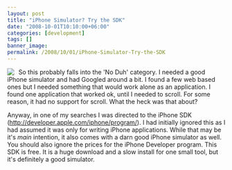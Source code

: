 ```yaml
---
layout: post
title: "iPhone Simulator? Try the SDK"
date: "2008-10-01T10:10:00+06:00"
categories: [development]
tags: []
banner_image: 
permalink: /2008/10/01/iPhone-Simulator-Try-the-SDK
---
```


<img src="https://static.raymondcamden.com/images/cfjedi//Picture 123.png" align="left" style="margin-right:10px"> So this probably falls into the 'No Duh' category. I needed a good iPhone simulator and had Googled around a bit. I found a few web based ones but I needed something that would work alone as an application. I found one application that worked ok, until I needed to scroll. For some reason, it had no support for scroll. What the heck was that about? 

Anyway, in one of my searches I was directed to the iPhone SDK (<a href="http://developer.apple.com/iphone/program/">http://developer.apple.com/iphone/program/</a>). I had initially ignored this as I had assumed it was only for writing iPhone applications. While that may be it's <i>main</i> intention, it also comes with a darn good iPhone simulator as well. You should also ignore the prices for the iPhone Developer program. This SDK is free. It is a huge download and a slow install for one small tool, but it's definitely a good simulator.

<br clear="left">